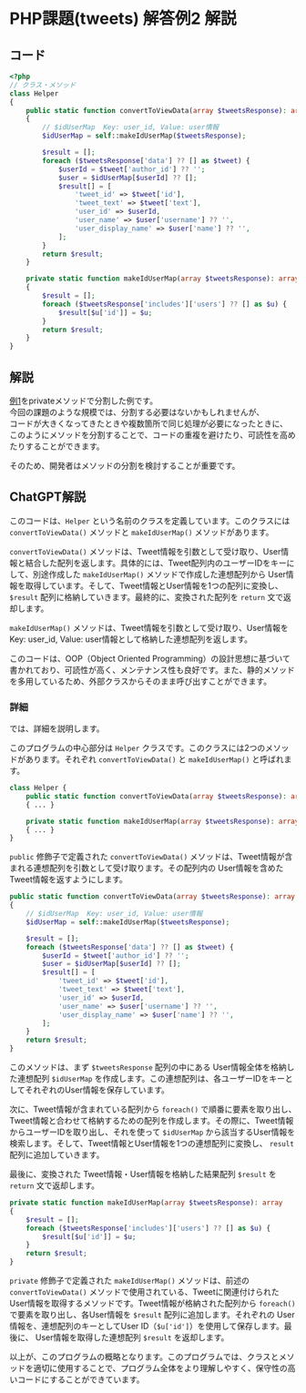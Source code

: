 # PHP課題(tweets) 解答例2 解説

## コード

```php
<?php
// クラス・メソッド
class Helper
{
    public static function convertToViewData(array $tweetsResponse): array
    {
        // $idUserMap  Key: user_id, Value: user情報
        $idUserMap = self::makeIdUserMap($tweetsResponse);

        $result = [];
        foreach ($tweetsResponse['data'] ?? [] as $tweet) {
            $userId = $tweet['author_id'] ?? '';
            $user = $idUserMap[$userId] ?? [];
            $result[] = [
                'tweet_id' => $tweet['id'],
                'tweet_text' => $tweet['text'],
                'user_id' => $userId,
                'user_name' => $user['username'] ?? '',
                'user_display_name' => $user['name'] ?? '',
            ];
        }
        return $result;
    }

    private static function makeIdUserMap(array $tweetsResponse): array
    {
        $result = [];
        foreach ($tweetsResponse['includes']['users'] ?? [] as $u) {
            $result[$u['id']] = $u;
        }
        return $result;
    }
}
```

## 解説

[例1](./../detail1/index.md)をprivateメソッドで分割した例です。  
今回の課題のような規模では、分割する必要はないかもしれませんが、  
コードが大きくなってきたときや複数箇所で同じ処理が必要になったときに、  
このようにメソッドを分割することで、コードの重複を避けたり、可読性を高めたりすることができます。  

そのため、開発者はメソッドの分割を検討することが重要です。  

## ChatGPT解説

このコードは、`Helper` という名前のクラスを定義しています。このクラスには `convertToViewData()` メソッドと `makeIdUserMap()` メソッドがあります。

`convertToViewData()` メソッドは、Tweet情報を引数として受け取り、User情報と結合した配列を返します。具体的には、Tweet配列内のユーザーIDをキーにして、別途作成した `makeIdUserMap()` メソッドで作成した連想配列から User情報を取得しています。そして、Tweet情報とUser情報を1つの配列に変換し、`$result` 配列に格納していきます。最終的に、変換された配列を `return` 文で返却します。

`makeIdUserMap()` メソッドは、Tweet情報を引数として受け取り、User情報を Key: user_id, Value: user情報として格納した連想配列を返します。

このコードは、OOP（Object Oriented Programming）の設計思想に基づいて書かれており、可読性が高く、メンテナンス性も良好です。また、静的メソッドを多用しているため、外部クラスからそのまま呼び出すことができます。

### 詳細

では、詳細を説明します。

このプログラムの中心部分は `Helper` クラスです。このクラスには2つのメソッドがあります。それぞれ `convertToViewData()` と `makeIdUserMap()` と呼ばれます。

```php
class Helper {
    public static function convertToViewData(array $tweetsResponse): array 
    { ... }

    private static function makeIdUserMap(array $tweetsResponse): array 
    { ... }
}
```

`public` 修飾子で定義された `convertToViewData()` メソッドは、Tweet情報が含まれる連想配列を引数として受け取ります。その配列内の User情報を含めた Tweet情報を返すようにします。

```php
public static function convertToViewData(array $tweetsResponse): array
{
    // $idUserMap  Key: user_id, Value: user情報
    $idUserMap = self::makeIdUserMap($tweetsResponse);

    $result = [];
    foreach ($tweetsResponse['data'] ?? [] as $tweet) {
        $userId = $tweet['author_id'] ?? '';
        $user = $idUserMap[$userId] ?? [];
        $result[] = [
            'tweet_id' => $tweet['id'],
            'tweet_text' => $tweet['text'],
            'user_id' => $userId,
            'user_name' => $user['username'] ?? '',
            'user_display_name' => $user['name'] ?? '',
        ];
    }
    return $result;
}
```

このメソッドは、まず `$tweetsResponse` 配列の中にある User情報全体を格納した連想配列 `$idUserMap` を作成します。この連想配列は、各ユーザーIDをキーとしてそれぞれのUser情報を保存しています。

次に、Tweet情報が含まれている配列から `foreach()` で順番に要素を取り出し、Tweet情報と合わせて格納するための配列を作成します。その際に、Tweet情報からユーザーIDを取り出し、それを使って `$idUserMap` から該当するUser情報を検索します。そして、Tweet情報とUser情報を1つの連想配列に変換し、 `result` 配列に追加していきます。

最後に、変換された Tweet情報・User情報を格納した結果配列 `$result` を `return` 文で返却します。

```php
private static function makeIdUserMap(array $tweetsResponse): array
{
    $result = [];
    foreach ($tweetsResponse['includes']['users'] ?? [] as $u) {
        $result[$u['id']] = $u;
    }
    return $result;
}
```

`private` 修飾子で定義された `makeIdUserMap()` メソッドは、前述の `convertToViewData()` メソッドで使用されている、Tweetに関連付けられたUser情報を取得するメソッドです。Tweet情報が格納された配列から `foreach()` で要素を取り出し、各User情報を `$result` 配列に追加します。それぞれの User情報を、連想配列のキーとしてUser ID（`$u['id']`）を使用して保存します。最後に、 User情報を取得した連想配列 `$result` を返却します。

以上が、このプログラムの概略となります。このプログラムでは、クラスとメソッドを適切に使用することで、プログラム全体をより理解しやすく、保守性の高いコードにすることができています。
